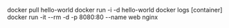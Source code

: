 docker pull hello-world
docker run -i -d hello-world
docker logs [container]
docker run -it --rm -d -p 8080:80 --name web nginx
